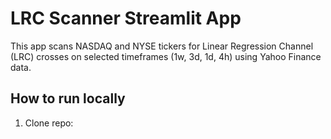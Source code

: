 # LRC Scanner Streamlit App

This app scans NASDAQ and NYSE tickers for Linear Regression Channel (LRC) crosses on selected timeframes (1w, 3d, 1d, 4h) using Yahoo Finance data.

## How to run locally

1. Clone repo:
